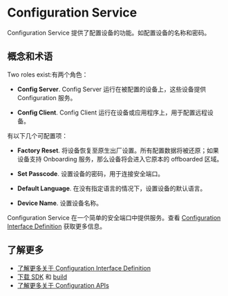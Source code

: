 # Configuration Service

Configuration Service 提供了配置设备的功能。如配置设备的名称和密码。

## 概念和术语

Two roles exist:有两个角色：
* **Config Server**. Config Server 运行在被配置的设备上，这些设备提供 Configuration 服务。

* **Config Client**. Config Client 运行在设备或应用程序上，用于配置远程设备。

有以下几个可配置项：

* **Factory Reset**. 将设备恢复至原生出厂设置。所有配置数据将被还原；如果设备支持 Onboarding 服务，那么设备将会进入它原本的 offboarded 区域。

* **Set Passcode**. 设置设备的密码，用于连接安全端口。

* **Default Language**. 在没有指定语言的情况下，设置设备的默认语言。

* **Device Name**. 设置设备名称。

Configuration Service 在一个简单的安全端口中提供服务。查看 [Configuration Interface Definition][config-interface] 获取更多信息。

## 了解更多

* [了解更多关于 Configuration Interface Definition][config-interface]
* [下载 SDK][download] 和 [build][build]
* [了解更多关于 Configuration APIs][api-guide]

[config-interface]: /learn/base-services/configuration/interface
[download]: https://allseenalliance.org/framework/download
[build]: /develop/building
[api-guide]: /develop/api-guide/config
